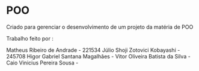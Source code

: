 # POO
Criado para gerenciar o desenvolvimento de um projeto da matéria de POO

Trabalho feito por :

Matheus Ribeiro de Andrade - 221534
Júlio Shoji Zotovici Kobayashi - 245708
Higor Gabriel Santana Magalhães -
Vitor Oliveira Batista da Silva -
Caio Vinicius Pereira Sousa -

